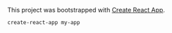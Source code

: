 This project was bootstrapped with [Create React App](https://github.com/facebookincubator/create-react-app).

`create-react-app my-app`
